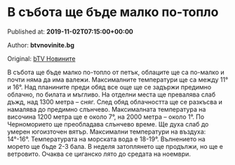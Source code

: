 
# В събота ще бъде малко по-топло

Published at: **2019-11-02T07:15:00+00:00**

Author: **btvnovinite.bg**

Original: [bTV Новините](https://btvnovinite.bg/bulgaria/v-sabota-shte-bade-malko-po-toplo.html)

В събота ще бъде малко по-топло от петък, облаците ще са по-малко и почти няма да има валежи.
Максималните температури ще са между 11° и 16°. Над планините преди обяд все още ще се задържи предимно облачно, по билата и мъгливо.
На отделни места ще превалява слаб дъжд, над 1300 метра – сняг.
След обяд облачността ще се разкъсва и намалява до предимно слънчево.
Максималната температура на височина 1200 метра ще е около 7°, на 2000 метра – около 1°.
По Черноморието ще преобладава слънчево време. Ще духа слаб до умерен югоизточен вятър. Максимални температури на въздуха: 14°-16°. Температурата на морската вода е 18-19°. Вълнението на морето ще бъде 2-3 бала.
В неделя затоплянето ще продължи, но ще е ветровито. Очаква се циганско лято до средата на ноември.
